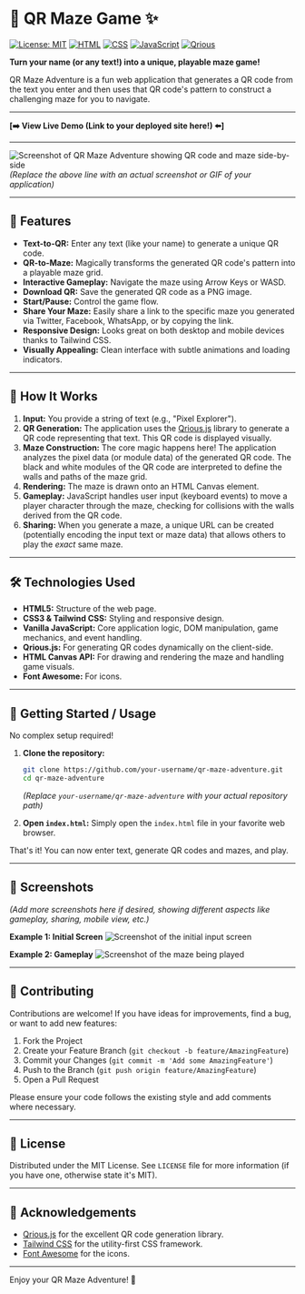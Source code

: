 # 🧩 QR Maze Game ✨

[![License: MIT](https://img.shields.io/badge/License-MIT-yellow.svg)](https://opensource.org/licenses/MIT)
[![HTML](https://img.shields.io/badge/HTML5-E34F26?style=for-the-badge&logo=html5&logoColor=white)](https://developer.mozilla.org/en-US/docs/Web/Guide/HTML/HTML5)
[![CSS](https://img.shields.io/badge/Tailwind_CSS-38B2AC?style=for-the-badge&logo=tailwind-css&logoColor=white)](https://tailwindcss.com/)
[![JavaScript](https://img.shields.io/badge/JavaScript-F7DF1E?style=for-the-badge&logo=javascript&logoColor=black)](https://developer.mozilla.org/en-US/docs/Web/JavaScript)
[![Qrious](https://img.shields.io/badge/Qrious.js-QR_Codes-blue?style=flat-square)](https://github.com/neocotic/qrious)

**Turn your name (or any text!) into a unique, playable maze game!**

QR Maze Adventure is a fun web application that generates a QR code from the text you enter and then uses that QR code's pattern to construct a challenging maze for you to navigate.

---

**[➡️ View Live Demo (Link to your deployed site here!) ⬅️]**

---

![Screenshot of QR Maze Adventure showing QR code and maze side-by-side](<./path/to/your/screenshot.png>)  
*(Replace the above line with an actual screenshot or GIF of your application)*

---

## 🚀 Features

*   **Text-to-QR:** Enter any text (like your name) to generate a unique QR code.
*   **QR-to-Maze:** Magically transforms the generated QR code's pattern into a playable maze grid.
*   **Interactive Gameplay:** Navigate the maze using Arrow Keys or WASD.
*   **Download QR:** Save the generated QR code as a PNG image.
*   **Start/Pause:** Control the game flow.
*   **Share Your Maze:** Easily share a link to the specific maze you generated via Twitter, Facebook, WhatsApp, or by copying the link.
*   **Responsive Design:** Looks great on both desktop and mobile devices thanks to Tailwind CSS.
*   **Visually Appealing:** Clean interface with subtle animations and loading indicators.

---

## 🤔 How It Works

1.  **Input:** You provide a string of text (e.g., "Pixel Explorer").
2.  **QR Generation:** The application uses the [Qrious.js](https://github.com/neocotic/qrious) library to generate a QR code representing that text. This QR code is displayed visually.
3.  **Maze Construction:** The core magic happens here! The application analyzes the pixel data (or module data) of the generated QR code. The black and white modules of the QR code are interpreted to define the walls and paths of the maze grid.
4.  **Rendering:** The maze is drawn onto an HTML Canvas element.
5.  **Gameplay:** JavaScript handles user input (keyboard events) to move a player character through the maze, checking for collisions with the walls derived from the QR code.
6.  **Sharing:** When you generate a maze, a unique URL can be created (potentially encoding the input text or maze data) that allows others to play the *exact* same maze.

---

## 🛠️ Technologies Used

*   **HTML5:** Structure of the web page.
*   **CSS3 & Tailwind CSS:** Styling and responsive design.
*   **Vanilla JavaScript:** Core application logic, DOM manipulation, game mechanics, and event handling.
*   **Qrious.js:** For generating QR codes dynamically on the client-side.
*   **HTML Canvas API:** For drawing and rendering the maze and handling game visuals.
*   **Font Awesome:** For icons.

---

## 🚦 Getting Started / Usage

No complex setup required!

1.  **Clone the repository:**
    ```bash
    git clone https://github.com/your-username/qr-maze-adventure.git
    cd qr-maze-adventure
    ```
    *(Replace `your-username/qr-maze-adventure` with your actual repository path)*

2.  **Open `index.html`:** Simply open the `index.html` file in your favorite web browser.

That's it! You can now enter text, generate QR codes and mazes, and play.

---

## 📸 Screenshots

*(Add more screenshots here if desired, showing different aspects like gameplay, sharing, mobile view, etc.)*

**Example 1: Initial Screen**
![Screenshot of the initial input screen](<./path/to/your/screenshot_initial.png>)

**Example 2: Gameplay**
![Screenshot of the maze being played](<./path/to/your/screenshot_gameplay.png>)

---

## 🤝 Contributing

Contributions are welcome! If you have ideas for improvements, find a bug, or want to add new features:

1.  Fork the Project
2.  Create your Feature Branch (`git checkout -b feature/AmazingFeature`)
3.  Commit your Changes (`git commit -m 'Add some AmazingFeature'`)
4.  Push to the Branch (`git push origin feature/AmazingFeature`)
5.  Open a Pull Request

Please ensure your code follows the existing style and add comments where necessary.

---

## 📜 License

Distributed under the MIT License. See `LICENSE` file for more information (if you have one, otherwise state it's MIT).

---

## 🙏 Acknowledgements

*   [Qrious.js](https://github.com/neocotic/qrious) for the excellent QR code generation library.
*   [Tailwind CSS](https://tailwindcss.com/) for the utility-first CSS framework.
*   [Font Awesome](https://fontawesome.com/) for the icons.

---

Enjoy your QR Maze Adventure! 🎉